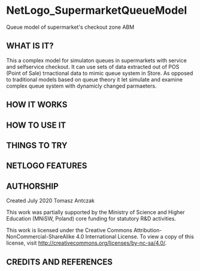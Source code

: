 # NetLogo_SupermarketQueueModel
 Queue model of supermarket's checkout zone ABM

## WHAT IS IT?

This a complex model for simulaton queues in supermarkets with service and selfservice checkout.  It can use sets of data extracted out of POS (Point of Sale) trnactional data to mimic queue system in Store. As opposed to traditional models based on queue theory it let simulate and examine complex queue system with dynamicly changed  parmaeters. 

## HOW IT WORKS


## HOW TO USE IT


## THINGS TO TRY


## NETLOGO FEATURES



## AUTHORSHIP
Created July 2020
Tomasz Antczak 


This work was partially supported by the Ministry of Science and Higher Education (MNiSW, Poland) core funding for statutory R&D activities.

This work is licensed under the Creative Commons Attribution-NonCommercial-ShareAlike 4.0 International License. To view a copy of this license, visit http://creativecommons.org/licenses/by-nc-sa/4.0/.

## CREDITS AND REFERENCES
